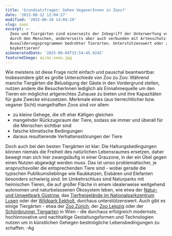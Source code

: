 ```yaml
---
title: 'Grundsatzfragen: Gehen VeganerInnen in Zoos?'
date: '2013-08-12 12:04:27'
modified: '2015-06-18 14:04:19'
slug: zoos
excerpt: >-
  Zoos und Tiergärten sind einerseits der Inbegriff der Unterwerfung von Tieren
  durch den Menschen, andererseits aber auch verbunden mit Artenschutz- und
  Auswilderungsprogrammen bedrohter Tierarten. Unterstützenswert oder zu
  boykottieren?
aiGeneratedDate: '2025-09-04T15:54:45.924Z'
featuredImage: ai/ai-zoos.jpg
---
```


Wie meistens ist diese Frage nicht einfach und pauschal beantwortbar. Insbesondere gibt es große Unterschiede von Zoo zu Zoo: Während manche Tiergärten die Belustigung der Gäste in den Vordergrund stellen, nutzen andere die BesucherInnen lediglich als Einnahmequelle um den Tieren ein möglichst artgerechtes Zuhause zu bieten und ihre Kapazitäten für gute Zwecke einzusetzen. Merkmale eines (aus tierrechtlicher bzw. veganer Sicht) mangelhaften Zoos sind vor allem

*   zu kleine Gehege, die oft eher Käfigen gleichen
*   mangelnder Rückzugsraum der Tiere, sodass sie immer und überall für die Menschen sichtbar sind
*   falsche klimatische Bedingungen
*   daraus resultierende Verhaltensstörungen der Tiere

Doch auch bei den besten Tiergärten ist klar: Die Haltungsbedingungen können niemals die Freiheit des natürlichen Lebensraumes ersetzen, daher bewegt man sich hier zwangsläufig in einer Grauzone, in der ein Übel gegen einen Nutzen abgewägt werden muss. Das ist umso problematischer, je anspruchsvoller die entsprechenden Tiere sind - wobei gerade die typischen Publikumslieblinge wie Raubkatzen, Eisbären und Elefanten besonders schwierig sind. Im Umkehrschluss sind Naturparks mit heimischen Tieren, die auf großer Fläche in einem idealerweise weitgehend autonomen und naturbelassenen Ökosystem leben, wie etwa der [Natur- und Umweltpark Güstrow](http://www.nup-guestrow.de/), das [Tierfreigelände im Nationalparkzentrum Lusen](http://www.nationalpark-bayerischer-wald.de/zu_gast/einrichtungen/npz_lusen/tier_freigelaende/index.htm) oder der [Wildpark Eekholt](http://www.wildpark-eekholt.de/), durchaus unterstützenswert. Auch gibt es einige Tiergärten - etwa der [Zoo Zürich](http://www.zoo.ch/), der [Zoo Leipzig](http://www.zoo-leipzig.de/) oder der [Schönbrunner Tiergarten](http://www.zoovienna.at/) in Wien - die durchaus erfolgreich modernste, hochinnovative und nachhaltige Gestaltungsformen und Technologien nutzen um in künstlichen Gehegen bestmögliche Lebensbedingungen zu schaffen. -Ag
